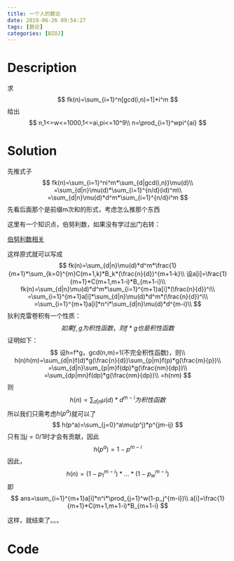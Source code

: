 ```yaml
---
title: 一个人的数论
date: 2019-06-26 09:54:27
tags: [数论]
categories: [BZOJ]
---
```


# Description

求
$$
fk(n)=\sum_{i=1}^n[gcd(i,n)=1]*i^m
$$
给出
$$
n,1<=w<=1000,1<=ai,pi<=10^9\\
n=\prod_{i=1}^wpi^{ai}
$$

<!--more-->

# Solution

先推式子
$$
fk(n)=\sum_{i=1}^ni^m*\sum_{d|gcd(i,n)}\mu(d)\\
=\sum_{d|n}\mu(d)*\sum_{i=1}^{n/d}(id)^m\\
=\sum_{d|n}\mu(d)*d^m*\sum_{i=1}^{n/d}i^m
$$
先看后面那个是前缀m次和的形式，考虑怎么推那个东西

这里有一个知识点，伯努利数，如果没有学过出门右转：

[伯努利数相关](https://cmwqf.github.io/2019/06/26/%E4%BC%AF%E5%8A%AA%E5%88%A9%E6%95%B0%E7%9B%B8%E5%85%B3/#more)

这样原式就可以写成
$$
fk(n)=\sum_{d|n}\mu(d)*d^m*\frac{1}{m+1}*\sum_{k=0}^{m}C(m+1,k)*B_k*(\frac{n}{d})^{m+1-k}\\
设a[i]=\frac{1}{m+1}*C(m+1,m+1-i)*B_{m+1-i}\\
fk(n)=\sum_{d|n}\mu(d)*d^m*\sum_{i=1}^{m+1}a[i]*(\frac{n}{d})^i\\
=\sum_{i=1}^{m+1}a[i]*\sum_{d|n}\mu(d)*d^m*(\frac{n}{d})^i\\
=\sum_{i=1}^{m+1}a[i]*n^i*\sum_{d|n}\mu(d)*d^{m-i}\\
$$
狄利克雷卷积有一个性质：
$$
如果f,g为积性函数，则f*g也是积性函数
$$
证明如下：
$$
设h=f*g，gcd(n,m)=1(不完全积性函数)，则\\
h(n)h(m)=\sum_{d|n}f(d)*g(\frac{n}{d})\sum_{p|m}f(p)*g(\frac{m}{p})\\
=\sum_{d|n}\sum_{p|m}f(dp)*g(\frac{nm}{dp})\\
=\sum_{dp|mn}f(dp)*g(\frac{nm}{dp})\\
=h(nm)
$$
则
$$
h(n)=\sum_{d|n}\mu(d)*d^{m-i}为积性函数
$$
所以我们只需考虑$h(p^a)$就可以了
$$
h(p^a)=\sum_{j=0}^a\mu(p^j)*p^{jm-ij}
$$
只有当$j=0/1$时才会有贡献，因此
$$
h(p^a)=1-p^{m-i}
$$
因此，
$$
h(n)=(1-p_1^{m-i})*...*(1-p_w^{m-i})
$$
即
$$
ans=\sum_{i=1}^{m+1}a[i]*n^i*\prod_{j=1}^w(1-p_j^{m-i})\\
a[i]=\frac{1}{m+1}*C(m+1,m+1-i)*B_{m+1-i}
$$


这样，就结束了。。。

# Code



